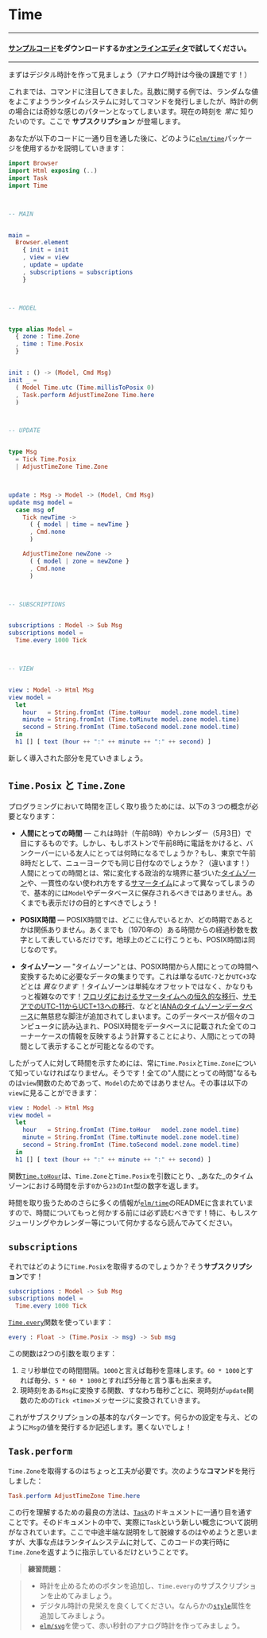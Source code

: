 # Time

---
<!--
#### [Clone the code](https://github.com/evancz/elm-architecture-tutorial/) or follow along in the [online editor](https://ellie-app.com/37gYpCSxQHGa1).
-->
#### [サンプルコード](https://github.com/evancz/elm-architecture-tutorial/)をダウンロードするか[オンラインエディタ](https://ellie-app.com/37gYpCSxQHGa1)で試してください。
---
<!--
Now we are going to make a digital clock. (Analog will be an exercise!)

So far we have focused on commands. With the HTTP and randomness examples, we commanded Elm to do specific work immediately, but that is sort of a weird pattern for a clock. We _always_ want to know the current time. This is where **subscriptions** come in!

After you read through the code, we will talk about how we are using the [`elm/time`][time] package here:
-->
まずはデジタル時計を作って見ましょう（アナログ時計は今後の課題です！）

これまでは、コマンドに注目してきました。乱数に関する例では、ランダムな値をよこすようランタイムシステムに対してコマンドを発行しましたが、時計の例の場合には奇妙な感じのパターンとなってしまいます。現在の時刻を _常に_ 知りたいのです。ここで **サブスクリプション** が登場します。

あなたが以下のコードに一通り目を通した後に、どのように[`elm/time`][time]パッケージを使用するかを説明していきます：

[time]: https://package.elm-lang.org/packages/elm/time/latest/

```elm
import Browser
import Html exposing (..)
import Task
import Time



-- MAIN


main =
  Browser.element
    { init = init
    , view = view
    , update = update
    , subscriptions = subscriptions
    }



-- MODEL


type alias Model =
  { zone : Time.Zone
  , time : Time.Posix
  }


init : () -> (Model, Cmd Msg)
init _ =
  ( Model Time.utc (Time.millisToPosix 0)
  , Task.perform AdjustTimeZone Time.here
  )



-- UPDATE


type Msg
  = Tick Time.Posix
  | AdjustTimeZone Time.Zone



update : Msg -> Model -> (Model, Cmd Msg)
update msg model =
  case msg of
    Tick newTime ->
      ( { model | time = newTime }
      , Cmd.none
      )

    AdjustTimeZone newZone ->
      ( { model | zone = newZone }
      , Cmd.none
      )



-- SUBSCRIPTIONS


subscriptions : Model -> Sub Msg
subscriptions model =
  Time.every 1000 Tick



-- VIEW


view : Model -> Html Msg
view model =
  let
    hour   = String.fromInt (Time.toHour   model.zone model.time)
    minute = String.fromInt (Time.toMinute model.zone model.time)
    second = String.fromInt (Time.toSecond model.zone model.time)
  in
  h1 [] [ text (hour ++ ":" ++ minute ++ ":" ++ second) ]
```
<!-- 
Let&rsquo;s go through the new stuff.
-->

新しく導入された部分を見ていきましょう。

<!-- 
## `Time.Posix` and `Time.Zone`
-->

## `Time.Posix` と `Time.Zone`

<!--
To work with time successfully in programming, we need three different concepts:
-->
プログラミングにおいて時間を正しく取り扱うためには、以下の３つの概念が必要となります：

<!--
- **Human Time** &mdash; This is what you see on clocks (8am) or on calendars (May 3rd). Great! But if my phone call is at 8am in Boston, what time is it for my friend in Vancouver? If it is at 8am in Tokyo, is that even the same day in New York? (No!) So between [time zones][tz] based on ever-changing political boundaries and inconsistent use of [daylight saving time][dst], human time should basically never be stored in your `Model` or database! It is only for display!
-->

- **人間にとっての時間** &mdash; これは時計（午前8時）やカレンダー（5月3日）で目にするものです。しかし、もしボストンで午前8時に電話をかけると、バンクーバーにいる友人にとっては何時になるでしょうか？もし、東京で午前8時だとして、ニューヨークでも同じ日付なのでしょうか？（違います！）人間にとっての時間とは、常に変化する政治的な境界に基づいた[タイムゾーン][tz]や、一貫性のない使われ方をする[サマータイム][dst]によって異なってしまうので、基本的には`Model`やデータベースに保存されるべきではありません。あくまでも表示だけの目的とすべきでしょう！

<!--
- **POSIX Time** &mdash; With POSIX time, it does not matter where you live or what time of year it is. It is just the number of seconds elapsed since some arbitrary moment (in 1970). Everywhere you go on Earth, POSIX time is the same.
-->

- **POSIX時間** &mdash; POSIX時間では、どこに住んでいるとか、どの時期であるとかは関係ありません。あくまでも（1970年の）ある時間からの経過秒数を数字として表しているだけです。地球上のどこに行こうとも、POSIX時間は同じなのです。

<!--
- **Time Zones** &mdash; A “time zone” is a bunch of data that allows you to turn POSIX time into human time. This is _not_ just `UTC-7` or `UTC+3` though! Time zones are way more complicated than a simple offset! Every time [Florida switches to DST forever][florida] or [Samoa switches from UTC-11 to UTC+13][samoa], some poor soul adds a note to the [IANA time zone database][iana]. That database is loaded onto every computer, and between POSIX time and all the corner cases in the database, we can figure out human times!
-->
- **タイムゾーン** &mdash; "タイムゾーン"とは、POSIX時間から人間にとっての時間へ変換するために必要なデータの集まりです。これは単なる`UTC-7`とか`UTC+3`などとは _異なります_ ！タイムゾーンは単純なオフセットではなく、かなりもっと複雑なのです！[フロリダにおけるサマータイムへの恒久的な移行][florida]、[サモアでのUTC-11からUCT+13への移行][samoa]、などと[IANAのタイムゾーンデータベース][iana]に無慈悲な脚注が追加されてしまいます。このデータベースが個々のコンピュータに読み込まれ、POSIX時間をデータベースに記載された全てのコーナーケースの情報を反映するよう計算することにより、人間にとっての時間として表示することが可能となるのです。

<!--
So to show a human being a time, you must always know `Time.Posix` and `Time.Zone`. That is it! So all that “human time” stuff is for the `view` function, not the `Model`. In fact, you can see that in our `view`:
-->
したがって人に対して時間を示すためには、常に`Time.Posix`と`Time.Zone`について知っていなければなりません。そうです！全ての"人間にとっての時間"なるものは`view`関数のためであって、`Model`のためではありません。その事は以下の`view`に見ることができます：

```elm
view : Model -> Html Msg
view model =
  let
    hour   = String.fromInt (Time.toHour   model.zone model.time)
    minute = String.fromInt (Time.toMinute model.zone model.time)
    second = String.fromInt (Time.toSecond model.zone model.time)
  in
  h1 [] [ text (hour ++ ":" ++ minute ++ ":" ++ second) ]
```
<!--
The [`Time.toHour`][toHour] function takes `Time.Zone` and `Time.Posix` gives us back an `Int` from `0` to `23` indicating what hour it is in _your_ time zone.
-->
関数[`Time.toHour`][toHour]は、`Time.Zone`と`Time.Posix`を引数にとり、_あなた_のタイムゾーンにおける時間を示す`0`から`23`の`Int`型の数字を返します。

<!--
There is a lot more info about handling times in the README of [`elm/time`][time]. Definitely read it before doing more with time! Especially if you are working with scheduling, calendars, etc.
-->
時間を取り扱うためのさらに多くの情報が[`elm/time`][time]のREADMEに含まれていますので、時間についてもっと何かする前には必ず読むべきです！特に、もしスケジューリングやカレンダー等について何かするなら読んでみてください。

[tz]: https://en.wikipedia.org/wiki/Time_zone
[dst]: https://en.wikipedia.org/wiki/Daylight_saving_time
[iana]: https://en.wikipedia.org/wiki/IANA_time_zone_database
[samoa]: https://en.wikipedia.org/wiki/Time_in_Samoa
[florida]: https://www.npr.org/sections/thetwo-way/2018/03/08/591925587/
[toHour]: https://package.elm-lang.org/packages/elm/time/latest/Time#toHour


## `subscriptions`

<!--
Okay, well how should we get our `Time.Posix` though? With a **subscription**!
-->
それではどのように`Time.Posix`を取得するのでしょうか？そう**サブスクリプション**です！

```elm
subscriptions : Model -> Sub Msg
subscriptions model =
  Time.every 1000 Tick
```

<!--
We are using the [`Time.every`][every] function:
-->
[`Time.every`][every]関数を使っています：

[every]: https://package.elm-lang.org/packages/elm/time/latest/Time#every

```elm
every : Float -> (Time.Posix -> msg) -> Sub msg
```
<!--
It takes two arguments:

1. A time interval in milliseconds. We said `1000` which means every second. But we could also say `60 * 1000` for every minute, or `5 * 60 * 1000` for every five minutes.
2. A function that turns the current time into a `Msg`. So every second, the current time is going to turn into a `Tick <time>` for our `update` function.

That is the basic pattern of any subscription. You give some configuration, and you describe how to produce `Msg` values. Not too bad!
-->
この関数は2つの引数を取ります：

1. ミリ秒単位での時間間隔。`1000`と言えば毎秒を意味します。`60 * 1000`とすれば毎分、`5 * 60 * 1000`とすれば5分毎と言う事も出来ます。
2. 現時刻をある`Msg`に変換する関数、すなわち毎秒ごとに、現時刻が`update`関数のための`Tick <time>`メッセージに変換されていきます。

これがサブスクリプションの基本的なパターンです。何らかの設定を与え、どのように`Msg`の値を発行するか記述します。悪くないでしょ！

## `Task.perform`

<!--
Getting `Time.Zone` is a bit trickier. Our program created a **command** with:
-->
`Time.Zone`を取得するのはちょっと工夫が必要です。次のような**コマンド**を発行しました：

```elm
Task.perform AdjustTimeZone Time.here
```

<!--
Reading through the [`Task`][task] docs is the best way to understand that line. The docs are written to actually explain the new concepts, and I think it would be too much of a digression to include a worse version of that info here. The point is just that we command the runtime to give us the `Time.Zone` wherever the code is running.
-->
この行を理解するための最良の方法は、[`Task`][task]のドキュメントに一通り目を通すことです。そのドキュメントの中で、実際に`Task`という新しい概念について説明がなされています。ここで中途半端な説明をして脱線するのはやめようと思いますが、大事な点はランタイムシステムに対して、このコードの実行時に`Time.Zone`を返すように指示しているだけということです。

[utc]: https://package.elm-lang.org/packages/elm/time/latest/Time#utc
[task]: https://package.elm-lang.org/packages/elm/core/latest/Task

<!--
> **Exercises:**
-->
> **練習問題：**
>
<!--
> - Add a button to pause the clock, turning the `Time.every` subscription off.
> - Make the digital clock look nicer. Maybe add some [`style`][style] attributes.
> - Use [`elm/svg`][svg] to make an analog clock with a red second hand!
-->
> - 時計を止めるためのボタンを追加し、`Time.every`のサブスクリプションを止めてみましょう。
> - デジタル時計の見栄えを良くしてください。なんらかの[`style`][style]属性を追加してみましょう。
> - [`elm/svg`][svg]を使って、赤い秒針のアナログ時計を作ってみましょう。

[style]: https://package.elm-lang.org/packages/elm/html/latest/Html-Attributes#style
[svg]: https://package.elm-lang.org/packages/elm/svg/latest/
